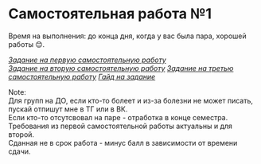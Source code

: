 # Самостоятельная работа №1

Время на выполнения: до конца дня, когда у вас была пара, хорошей работы 😊.

*[Задание на первую самостоятельную работу](Task.md)*  
*[Задание на вторую самостоятельную работу](Task-2.md)*
*[Задание на третью самостоятельную работу](Task3.pdf)*
*[Гайд на задание]()*

Note:  
Для групп на ДО, если кто-то болеет и из-за болезни не может писать, пускай отпишут мне в ТГ или в ВК.  
Если кто-то отсутсвовал на паре - отработка в конце семестра.   
Требования из первой самостоятельной работы актуальны и для второй.  
Сданная не в срок работа - минус балл в зависимости от времени сдачи.  

